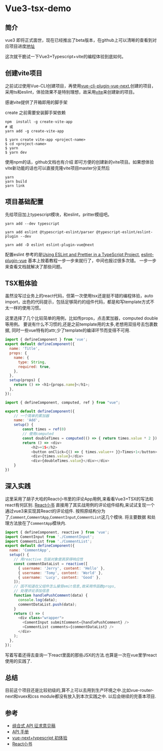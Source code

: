 # Vue3-tsx-demo

## 简介

vue3 即将正式面世，现在已经推出了beta版本，在github上可以清晰的查看到对应项目进度[地址](https://github.com/vuejs/vue-next)

这次就干脆试一下Vue3+Typescript+vite的编程体验到底如何。

## 创建vite项目

之前试过使用Vue-CLI创建项目，再使用[vue-cli-plugin-vue-next](https://github.com/vuejs/vue-cli-plugin-vue-next),创建的项目，采用ts和eslint，体验效果不是特别理想，故采用[vite](https://github.com/vitejs/vite)来创建新的项目。

感谢vite提供了开箱即用的脚手架

create 之前需要安装脚手架依赖

```shell
npm  install -g create-vite-app
# 或
yarn add -g create-vite-app
```

```shell
$ yarn create vite-app <project-name>
$ cd <project-name>
$ yarn
$ yarn dev
```
使用npm的话，github文档也有介绍
即可方便的创建新的vite项目。如果想体验vite新功能的话也可以直接克隆vite项目master分支然后

```shell
yarn
yarn build
yarn link
```

## 项目基础配置

先给项目加上typescript模块，和eslint，pritter模组吧。

```
yarn add --dev typescript
```

```
yarn add eslint @typescript-eslint/parser @typescript-eslint/eslint-plugin --dev

yarn add -D eslint eslint-plugin-vue@next
```


配置eslint 参考的是[Using ESLint and Prettier in a TypeScript Project](https://www.robertcooper.me/using-eslint-and-prettier-in-a-typescript-project),
[eslint-plugin-vue](https://eslint.vuejs.org/)
基本上按着教程一步一步来就行了，中间也报过很多次错。
一步一步来查看文档就解决了那些问题。

## TSX粗体验
虽然没写过业务上的react代码，但第一次使用tsx还是挺不错的编程体验，auto import，出色的代码提示，包括足够简约的组件代码，都是和写template方式不太一样的使用习惯。

这里选择了几个比较简单的用例，比如传props，点击累加器，computed double 等用例。
要说有什么不习惯的,还是之前template用的太多,老想用双括号去包裹数据,
同时一些vue特有的attr,少了template的编译环节而变得不可用.

```js
import { defineComponent } from 'vue';
export default defineComponent({
  name: 'Title',
  props: {
    name: {
      type: String,
      required: true,
    },
  },
  setup(props) {
    return () => <h1>{props.name}</h1>;
  },
});

```

```js
import { defineComponent, computed, ref } from "vue";

export default defineComponent({
    // 一个简单的累加器
    name: 'Add',
    setup() {
        const times = ref(0)
        // 使用computed
        const doubleTimes = computed(() => { return times.value * 2 })
        return () => <div>
            <h2>+1S</h2>
            <button onClick={() => { times.value++ }}>Times+1</button>
            <div>{times.value}</div>
            <div>{doubleTimes.value}</div></div>
    }
})

```

## 深入实践

这里采用了胡子大哈的React小书里的评论App用例,来看看Vue3+TSX的写法和react有何区别.
[React小书](http://huziketang.mangojuice.top/books/react/)
直接用了其实战用例的评论组件结构,来试试复现一个通过vue3来实现其React的评论组件.
按照原结构分为了,`Comment`,`CommentApp`,`CommentInput`,`CommentList`这几个模块.
将主要数据 和处理方法放在了`CommentApp`模块内.

```js
import { defineComponent, reactive } from 'vue';
import ComentInput from './CommentInput';
import CommentList from './CommentList';
export default defineComponent({
  name: 'CommentApp',
  setup() {
    // 用reactive 包装对象使其获得响应性
    const commentDataList = reactive([
      { username: 'Jerry', content: 'Hello' },
      { username: 'Tomy', content: 'World' },
      { username: 'Lucy', content: 'Good' },
    ]);
    // 因不知道在父组件怎么接受emit信息,故采用传函数props,
    // 处理评论添加信息
    function handlePushComment(data) {
      console.log(data);
      commentDataList.push(data);
    }
    return () => (
      <div class="wrapper">
        <ComentInput submitComment={handlePushComment} />
        <CommentList comments={commentDataList} />
      </div>
    );
  },
});
```
写着写着还得去查询一下react里面的那些JSX的方法.也算是一次在vue里学react使用的实践了.

## 总结
目前这个项目还是比较初级的,算不上可以去用到生产环境之中.比如vue-router-next和vuex和css module都没有放入到本次实践之中.
以后会继续的完善本项目.


## 参考
- [组合式 API 征求意见稿](https://vue-composition-api-rfc.netlify.app/zh/#%E6%A6%82%E8%BF%B0)
- [API 手册](https://vue-composition-api-rfc.netlify.app/zh/api.html)
- [vue-next+typescript 初体验](https://zhuanlan.zhihu.com/p/146062445)
- [React小书](http://huziketang.mangojuice.top/books/react/)
